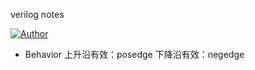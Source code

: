verilog notes

[![Author](https://img.shields.io/badge/author-chaohu-lightgrey.svg)](https://github.com/chaohu)

* Behavior
	上升沿有效：posedge
	下降沿有效：negedge
